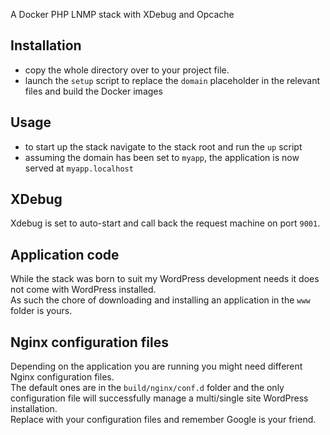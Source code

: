 A Docker PHP LNMP stack with XDebug and Opcache

## Installation
* copy the whole directory over to your project file.
* launch the `setup` script to replace the `domain` placeholder in the relevant files and build the Docker images

## Usage
* to start up the stack navigate to the stack root and run the `up` script
* assuming the domain has been set to `myapp`, the application is now served at `myapp.localhost`

## XDebug
Xdebug is set to auto-start and call back the request machine on port `9001`.

## Application code
While the stack was born to suit my WordPress development needs it does not come with WordPress installed.  
As such the chore of downloading and installing an application in the `www` folder is yours.

## Nginx configuration files
Depending on the application you are running you might need different Nginx configuration files.  
The default ones are in the `build/nginx/conf.d` folder and the only configuration file will successfully manage a multi/single site WordPress installation.  
Replace with your configuration files and remember Google is your friend.
